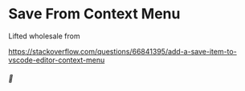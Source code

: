 # Save From Context Menu

Lifted wholesale from 

https://stackoverflow.com/questions/66841395/add-a-save-item-to-vscode-editor-context-menu

###### 💾